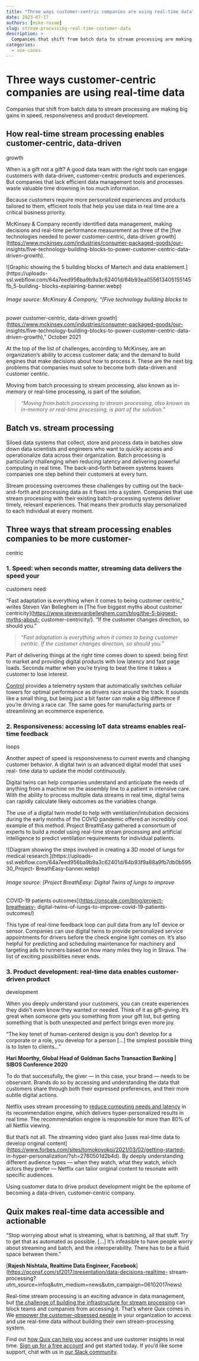 ```yaml
---
title: "Three ways customer-centric companies are using real-time data"
date: 2023-07-17
authors: [mike-rosam]
slug: stream-processing-real-time-customer-data
description: >
  Companies that shift from batch data to stream processing are making big gains in speed, responsiveness and product development.
categories:
  - use-cases
---
```


# Three ways customer-centric companies are using real-time data

Companies that shift from batch data to stream processing are making big gains in speed, responsiveness and product development.

<!-- more -->

## How real-time stream processing enables customer-centric, data-driven
growth

When is a gift not a gift? A good data team with the right tools can engage
customers with data-driven, customer-centric products and experiences. But
companies that lack efficient data management tools and processes waste
valuable time drowning in too much information.

Because customers require more personalized experiences and products tailored
to them, efficient tools that help you use data in real time are a critical
business priority.

McKinsey & Company recently identified data management, making decisions and
real-time performance measurement as three of the [five technologies needed to
power customer-centric, data-driven
growth](https://www.mckinsey.com/industries/consumer-packaged-goods/our-
insights/five-technology-building-blocks-to-power-customer-centric-data-
driven-growth).  

![Graphic showing the 5 building blocks of Martech and data
enablement.](https://uploads-
ssl.webflow.com/64a7eed956ba9b9a3c62401d/64b93ea055613405155145fb_5-building-
blocks-explaining-banner.webp)

###### Image source: McKinsey & Company, “[Five technology building blocks to
power customer-centric, data-driven
growth](https://www.mckinsey.com/industries/consumer-packaged-goods/our-
insights/five-technology-building-blocks-to-power-customer-centric-data-
driven-growth),” October 2021  

At the top of the list of challenges, according to McKinsey, are an
organization’s ability to access customer data; and the demand to build
engines that make decisions about how to process it. These are the next big
problems that companies must solve to become both data-driven and customer
centric.

Moving from batch processing to stream processing, also known as in-memory or
real-time processing, is part of the solution.  

> _“Moving from batch processing to stream processing, also known as in-memory
> or real-time processing, is part of the solution.”_

## Batch vs. stream processing

Siloed data systems that collect, store and process data in batches slow down
data scientists and engineers who want to quickly access and operationalize
data across their organization. Batch processing is particularly challenging
when reducing latency and delivering powerful computing in real time. The
back-and-forth between systems leaves companies one step behind their
customers at every turn.

Stream processing overcomes these challenges by cutting out the back-and-forth
and processing data as it flows into a system. Companies that use stream
processing with their existing batch-processing systems deliver timely,
relevant experiences. That means their products stay personalized to each
individual at every moment.  

## Three ways that stream processing enables companies to be more customer-
centric

### 1\. Speed: when seconds matter, streaming data delivers the speed your
customers need

“Fast adaptation is everything when it comes to being customer centric,”
writes Steven Van Belleghem in [The five biggest myths about customer
centricity](https://www.stevenvanbelleghem.com/blog/the-5-biggest-myths-about-
customer-centricity/). “If the customer changes direction, so should you.”  

>  _“Fast adaptation is everything when it comes to being customer centric. If
> the customer changes direction, so should you.”_

Part of delivering things at the right time comes down to speed: being first
to market and providing digital products with low latency and fast page loads.
Seconds matter when you’re trying to beat the time it takes a customer to lose
interest.

[Control](https://www.cntrl.io/) provides a telemetry system that
automatically switches cellular towers for optimal performance as drivers race
around the track. It sounds like a small thing, but being just a bit faster
can make a big difference if you’re driving a race car. The same goes for
manufacturing parts or streamlining an ecommerce experience.  

### 2\. Responsiveness: accessing IoT data streams enables real-time feedback
loops

Another aspect of speed is responsiveness to current events and changing
customer behavior. A digital twin is an advanced digital model that uses real-
time data to update the model continuously.

Digital twins can help companies understand and anticipate the needs of
anything from a machine on the assembly line to a patient in intensive care.
With the ability to process multiple data streams in real time, digital twins
can rapidly calculate likely outcomes as the variables change.

The use of a digital twin model to help with ventilation/intubation decisions
during the early months of the COVID pandemic offered an incredibly cool
example of this method. Project BreathEasy gathered a consortium of experts to
build a model using real-time stream processing and artificial intelligence to
predict ventilation requirements for individual patients.

![Diagram showing the steps involved in creating a 3D model of lungs for
medical research.](https://uploads-
ssl.webflow.com/64a7eed956ba9b9a3c62401d/64b93f9a88a9fb7db0b59530_Project-
BreathEasy-banner.webp)

###### Image source: [Project BreathEasy: Digital Twins of lungs to improve
COVID-19 patients outcomes](https://onscale.com/blog/project-breatheasy-
digital-twins-of-lungs-to-improve-covid-19-patients-outcomes/)  

This type of real-time feedback loop can pull data from any IoT device or
sensor. Companies can use digital twins to provide personalized service
appointments for drivers before the check engine light comes on. It’s also
helpful for predicting and scheduling maintenance for machinery and targeting
ads to runners based on how many miles they log in Strava. The list of
exciting possibilities never ends.  

### 3\. Product development: real-time data enables customer-driven product
development

When you deeply understand your customers, you can create experiences they
didn’t even know they wanted or needed. Think of it as gift-giving. It’s great
when someone gets you something from your gift list, but getting something
that is both unexpected and perfect brings even more joy.

“The key tenet of human-centered design is you don’t develop for a corporate
or a role, you develop for a person […] the simplest possible thing is to
listen to clients…”

**Hari Moorthy, Global Head of Goldman Sachs Transaction Banking | SIBOS Conference 2020**

To do that successfully, the giver — in this case, your brand — needs to be
observant. Brands do so by accessing and understanding the data that customers
share through both their expressed preferences, and their more subtle digital
actions.

Netflix uses stream processing to [reduce computing needs and
latency](/blog/reduce-latency-with-stream-processing) in its recommendation
engine, which delivers hyper-personalized results in real time. The
recommendation engine is responsible for more than 80% of all Netflix viewing.

But that’s not all. The streaming video giant also [uses real-time data to
develop original
content](https://www.forbes.com/sites/tomokoyokoi/2021/03/02/getting-started-
in-hyper-personalization/?sh=2760501d2b4d). By deeply understanding different
audience types — when they watch, what they watch, which actors they prefer —
Netflix can tailor original content to resonate with specific audiences.

Using customer data to drive product development might be the epitome of
becoming a data-driven, customer-centric company.  

## Quix makes real-time data accessible and actionable

“Stop worrying about what is streaming, what is batching, all that stuff. Try
to get that as automated as possible. […] It’s infeasible to have people worry
about streaming and batch, and the interoperability. There has to be a fluid
space between them.”

[**Rajesh Nishtala, Realtime Data Engineer,
Facebook**](https://qconsf.com/sf2017/presentation/data-decisions-realtime-
stream-processing?utm_source=infoq&utm_medium=news&utm_campaign=06102017news)

Real-time stream processing is an exciting advance in data management, but
[the challenge of building the infrastructure for stream
processing](/blog/why-is-streaming-data-so-hard-to-handle) can block teams and
companies from accessing it. That’s where Quix comes in. We [empower the
customer-obsessed people](/blog/empower-employees-real-time-data) in your
organization to access and use real-time data without building their own
stream-processing system.

Find out [how Quix can help you](/use-cases) access and use customer insights
in real time. [Sign up for a free account](https://quix.io/signup) and get
started today. If you’d like some support, chat with us in [our Slack
community](http://quix.io/slack-invite).





